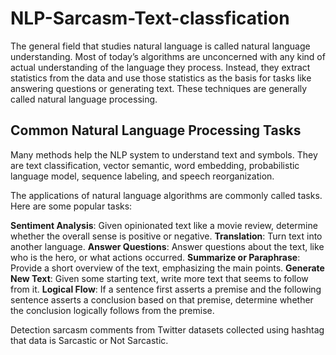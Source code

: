 # NLP-Sarcasm-Text-classfication

The general field that studies natural language is called natural language understanding. Most of today’s algorithms are unconcerned with any kind of actual understanding of the language they process. Instead, they extract statistics from the data and use those statistics as the basis for tasks like answering questions or
generating text. These techniques are generally called natural language processing.

## Common Natural Language Processing Tasks

Many methods help the NLP system to understand text and symbols. They are text classification, vector semantic, word embedding, probabilistic language model, sequence labeling, and speech reorganization.

The applications of natural language algorithms are commonly called tasks. Here are some popular tasks:

**Sentiment Analysis**: Given opinionated text like a movie review, determine whether the overall sense is positive or negative.
**Translation**: Turn text into another language.
**Answer Questions**: Answer questions about the text, like who is the hero, or what actions occurred.
**Summarize or Paraphrase**: Provide a short overview of the text, emphasizing the main points.
**Generate New Text**: Given some starting text, write more text that seems to follow from it.
**Logical Flow**: If a sentence first asserts a premise and the following sentence asserts a conclusion based on that premise, determine whether the conclusion logically follows from the premise.



Detection sarcasm comments from Twitter datasets collected using hashtag that data is Sarcastic or Not Sarcastic.
